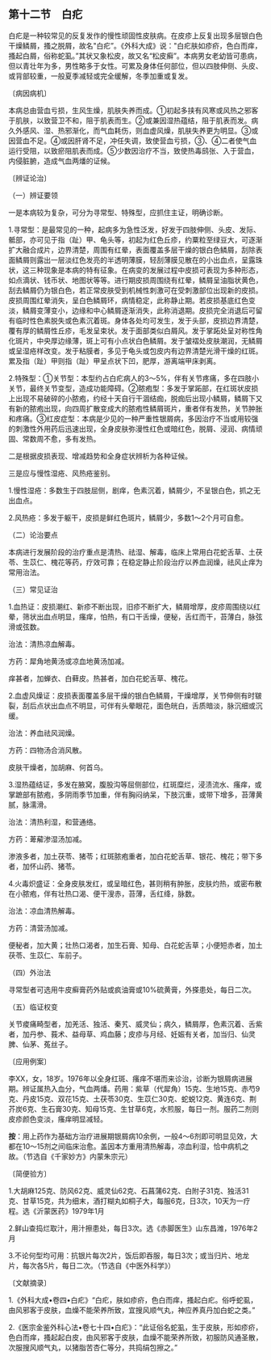 ## 第十二节　白疕

白疕是一种较常见的反复发作的慢性顽固性皮肤病。在皮疹上反复出现多层银白色干燥鳞屑，搔之脱屑，故名"白疕”。《外科大成》说："白疕肤如疹疥，色白而痒，搔起白屑，俗称蛇虱。”其状又象松皮，故又名“松皮癣”。本病男女老幼皆可患病，但以青壮年为多，男性略多于女性。可累及身体任何部位，但以四肢伸侧、头皮、或背部较重，一般夏季减轻或完全缓解，冬季加重或复发。

〔病因病机〕

本病总由营血亏损，生风生燥，肌肤失养而成。①初起多挟有风寒或风热之邪客于肌肤，以致营卫不和，阻于肌表而生。②或兼因湿热蕴结，阻于肌表而发。病久外感风、湿、热邪渐化，而气血耗伤，则血虚风燥，肌肤失养更为明显。③或因营血不足。④或因肝肾不足，冲任失调，致使营血亏损，③、④二者使气血运行受阻，以致瘀阻肌表而成。⑤少数因治疗不当，致使热毒鸱张、入于营血，内侵脏腑，造成气血两燔的证候。

〔辨证论治〕

（一）辨证要领

一是本病较为复杂，可分为寻常型、特殊型，应抓住主证，明确诊断。

1.寻常型：是最常见的一种，起病多为急性泛发，好发于四肢伸侧、头皮、发际、骶部，亦可见于指（趾）甲、龟头等，初起为红色丘疹，约粟粒至绿豆大，可逐渐扩大融合成片，边界清楚，周围有红晕，表面覆盖多层干燥的银白色鳞屑，刮除表面鳞屑则露出一层淡红色发亮的半透明薄膜，轻刮薄膜见散在的小出血点，呈露珠状，这三种现象是本病的特有征象。在病变的发展过程中皮损可表现为多种形态，如点滴状、钱币状、地图状等等。进行期皮损周围绕有红晕，鳞屑呈油脂状黄色，刮去鳞屑仍为银白色，若正常皮肤受到机械性刺激可在受刺激部位出现新的皮损。皮损周围红晕消失，呈白色鳞屑环，病情稳定，此称静止期。若皮损基底红色变淡，鳞屑变薄变小，边缘和中心鳞屑逐渐消失，此称消退期。皮损完全消退后可留有临时性色素脱失或色素沉着斑。身体各处均可发生，发于头部，皮损边界清楚，覆有厚的鳞屑性丘疹，毛发呈束状。发于面部类似白屑风。发于掌跖处呈对称性角化斑片，中央厚边缘薄，斑上可有小点状白色鳞屑。发于皱褶处皮肤潮润，无鳞屑或呈湿疮样改变。发于粘膜者，多见于龟头或包皮内有边界清楚光滑干燥的红斑。累及指（趾）甲则指（趾）甲呈点状下凹，肥厚，游离端甲床剥离。

2.特殊型：①关节型：本型约占白疕病人的3〜5%，伴有关节疼痛，多在四肢小关节，最终关节变型，造成功能障碍。②脓疱型：多发于掌跖部，在红斑状皮损上出现不易破碎的小脓疱，约经十天自行干涸结痂，脱痂后出现小鳞屑，鳞屑下又有新的脓疱出现，向四周扩散变成大的脓疱性鳞屑斑片，重者伴有发热，关节肿胀和疼痛。③红皮症型：本病是少见的一种严重性银屑病，多因治疗不当或用较强的刺激性外用药后迅速出现，全身皮肤弥漫性红色或暗红色，脱屑、浸润、病情顽固、常数周不愈，多有发热。

二是根据皮损表现、增减趋势和全身症状辨析为各种证候。

三是应与慢性湿疮、风热疮鉴别。

1.慢性湿疮：多数生于四肢屈侧，剧痒，色素沉着，鳞屑少，不呈银白色，抓之无出血点。

2.风热疮：多发于躯干，皮损是鲜红色斑片，鳞屑少，多数1〜2个月可自愈。

（二）论治要点

本病进行发展阶段的治疗重点是清热、祛湿、解毒，临床上常用白花蛇舌草、土茯苓、生苡仁、槐花等药，疗效可靠；在稳定静止阶段治疗以养血润燥，祛风止痒为常用治法。

（三）常见证治

1.血热证：皮损潮红、新疹不断出现，旧疹不断扩大，鳞屑增厚，皮疹周围绕以红晕，筛状出血点明显，瘙痒，怕热，有口干舌燥，便秘，舌红而干，苔薄白，脉弦滑或弦数。

治法：清热凉血解毒。

方药：犀角地黄汤或凉血地黄汤加减。

痒甚者，加蝉衣、白藓皮。热甚者，加白花蛇舌草、槐花。

2.血虚风燥证：皮损表面覆盖多层干燥的银白色鳞屑，干燥增厚，关节伸侧有时皲裂，刮后点状出血点不明显，可伴有头晕眼花，面色㿠白，舌质暗淡，脉沉细或沉缓。

治法：养血祛风润燥。

方药：四物汤合消风散。

皮肤干燥者，加胡麻、何首乌。

3.湿热蕴结证，多发在腋窝，腹股沟等屈侧部位，红斑糜烂，浸渍流水、瘙痒，或掌蹠部有脓疱，多阴雨季节加重，伴有胸闷纳呆，下肢沉重，或带下增多，苔薄黄腻，脉濡滑。

治法：清热利湿，和营通络。

方药：萆薢渗湿汤加减。

渗液多者，加土茯苓、猪苓；红斑脓疱重者，加白花蛇舌草、银花、槐花；带下多者，加怀山药、猪苓。

4.火毒炽盛证：全身皮肤发红，或呈暗红色，甚则稍有肿胀，皮肤灼热，或密布散在小脓疱，伴有壮热口渴、便干溲赤，苔薄，舌红绛，脉数。

治法：凉血清热解毒。

方药：清营汤加减。

便秘者，加大黄；壮热口渴者，加生石膏、知母、白花蛇舌草；小便短赤者，加土茯苓、生苡仁、车前子。

（四）外治法

寻常型者可选用牛皮癣膏药外贴或疯油膏或10%硫黄膏，外搽患处，每日二次。

（五）临证权变

关节痠痛畸型者，加羌活、独活、秦艽、威灵仙；病久，鳞屑厚，色素沉着、舌紫者，加丹参、莪术、益母草、鸡血藤；皮疹与月经、妊娠有关者，加当归、仙灵脾、仙茅、菟丝子。

〔应用例案〕

李XX，女，18岁。1976年以全身红斑、瘙痒不堪而来诊治，诊断为银屑病进展期。辨证属热入血分，气血两燔。药用：紫草（代犀角）15克、生地15克、赤芍9克、丹皮15克、双花15克、土茯苓30克、生苡仁30克、蛇蜕12克、黄连6克、荆芥炭6克、生石膏30克、知母15克、生甘草6克，水煎服，每日一剂。服药二剂则皮疹颜色变淡，瘙痒明显减轻。

**按**：用上药作为基础方治疗进展期银屑病10余例，一般4〜6剂即可明显见效，大都在10〜15剂之间临床治愈。盖因本方重用清热解毒，凉血利湿，恰中病机之故。（节选自《千家妙方》内蒙朱宗元）

〔简便验方〕

1.大胡麻125克、防风62克、威灵仙62克、石菖蒲62克、白附子31克、独活31克、甘草15克，共为细末，酒打糊丸如桐子大，每服6克，日3次，10天为一疗程。选《沂蒙医药》1979年1月

2.鲜山查捣烂取汁，用汁擦患处，每日3次。选《赤脚医生》山东昌潍，1976年2月

3.不论何型均可用：抗银片每次2片，饭后即吞服，每日3次；或当归片、地龙片，每次各5片，每日二次。（节选自《中医外科学》）

〔文献摘录〕

1.《外科大成•卷四•白疕》“白疕，肤如疹疥，色白而痒，搔起白疕。俗呼蛇虱，由风邪客于皮肤，血燥不能荣养所致，宜搜风顺气丸，神应养真丹加白蛇之类。”

2.《医宗金鉴外科心法•卷七十四•白疕》：“此证俗名蛇虱，生于皮肤，形如疹疥，色白而痒，搔起起白皮，由风邪客于皮肤，血燥不能荣养所致，初服防风通圣散，次服搜风顺气丸，以猪脂苦杏仁等分，共捣绢包擦之。”
